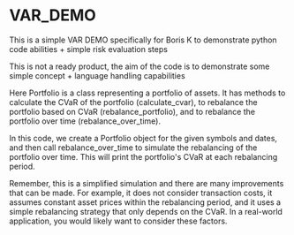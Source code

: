 # VAR_DEMO

This is a simple VAR DEMO specifically for Boris K to demonstrate python code abilities + simple risk evaluation steps

This is not a ready product, the aim of the code is to demonstrate some simple concept + language handling capabilities


Here
Portfolio is a class representing a portfolio of assets. It has methods to calculate the CVaR of the portfolio (calculate_cvar), to rebalance the portfolio based on CVaR (rebalance_portfolio), and to rebalance the portfolio over time (rebalance_over_time).

In this code, we create a Portfolio object for the given symbols and dates, and then call rebalance_over_time to simulate the rebalancing of the portfolio over time. This will print the portfolio's CVaR at each rebalancing period.

Remember, this is a simplified simulation and there are many improvements that can be made. For example, it does not consider transaction costs, it assumes constant asset prices within the rebalancing period, and it uses a simple rebalancing strategy that only depends on the CVaR. In a real-world application, you would likely want to consider these factors.
